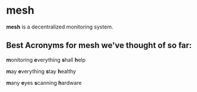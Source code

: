 # mesh

**mesh** is a decentralized monitoring system.

## Best Acronyms for mesh we've thought of so far:

**m**onitoring
**e**verything
**s**hall
**h**elp

**m**ay
**e**verything
**s**tay
**h**ealthy

**m**any
**e**yes
**s**canning
**h**ardware
